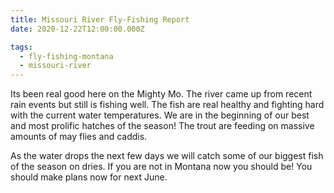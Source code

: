 ```yaml
---
title: Missouri River Fly-Fishing Report
date: 2020-12-22T12:00:00.000Z

tags:
  - fly-fishing-montana
  - missouri-river
---
```


Its been real good here on the Mighty Mo. The river came up from recent rain events but still is fishing well. The fish are real healthy and fighting hard with the current water temperatures. We are in the beginning of our best and most prolific hatches of the season! The trout are feeding on massive amounts of may flies and caddis.

As the water drops the next few days we will catch some of our biggest fish of the season on dries. If you are not in Montana now you should be! You should make plans now for next June.
